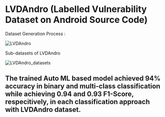# LVDAndro (Labelled Vulnerability Dataset on Android Source Code)

Dataset Generation Process :

![LVDAndro](https://user-images.githubusercontent.com/102326773/196053776-3b763757-259f-47e9-8c82-9a0e1d3afbec.png)


Sub-datasets of LVDAndro

![LVDAndro_datasets](https://user-images.githubusercontent.com/102326773/196053837-a9cf7490-1ac1-49b6-a8f8-9ffca6b1a25d.png)


## The trained Auto ML based model achieved 94\% accuracy in binary and multi-class classification while achieving 0.94 and 0.93 F1-Score, respecitively, in each classification approach with LVDAndro dataset.
